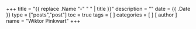 +++
title = "{{ replace .Name "-" " " | title }}"
description = ""
date = {{ .Date }}
type = ["posts","post"]
toc = true
tags = [
]
categories = [
]
[ author ]
  name = "Wiktor Pinkwart"
+++


